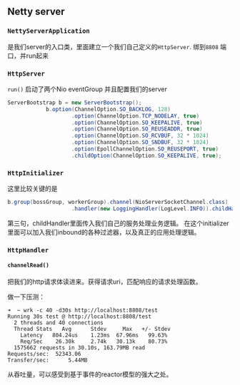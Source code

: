 ## Netty server
### `NettyServerApplication`
是我们server的入口类，里面建立一个我们自己定义的`HttpServer`. 绑到`8808` 端口，并run起来

### `HttpServer`

`run()`
启动了两个Nio eventGroup
并且配置我们的server
```java
ServerBootstrap b = new ServerBootstrap();
            b.option(ChannelOption.SO_BACKLOG, 128)
                    .option(ChannelOption.TCP_NODELAY, true)
                    .option(ChannelOption.SO_KEEPALIVE, true)
                    .option(ChannelOption.SO_REUSEADDR, true)
                    .option(ChannelOption.SO_RCVBUF, 32 * 1024)
                    .option(ChannelOption.SO_SNDBUF, 32 * 1024)
                    .option(EpollChannelOption.SO_REUSEPORT, true)
                    .childOption(ChannelOption.SO_KEEPALIVE, true);
```

### `HttpInitializer`
这里比较关键的是
```java
b.group(bossGroup, workerGroup).channel(NioServerSocketChannel.class)
                    .handler(new LoggingHandler(LogLevel.INFO)).childHandler(new HttpInitializer(sslCtx));
```
第三句，childHandler里面传入我们自己的服务处理业务逻辑。
在这个initializer里面可以加入我们inbound的各种过滤器，以及真正的应用处理逻辑。

### `HttpHandler`

#### `channelRead()`
把我们的http请求体读进来。获得请求uri，匹配响应的请求处理函数。

做一下压测：
```
➜  ~ wrk -c 40 -d30s http://localhost:8808/test
Running 30s test @ http://localhost:8808/test
  2 threads and 40 connections
  Thread Stats   Avg      Stdev     Max   +/- Stdev
    Latency   804.24us    1.23ms  67.96ms   99.63%
    Req/Sec    26.30k     2.74k   30.13k    80.73%
  1575662 requests in 30.10s, 163.79MB read
Requests/sec:  52343.06
Transfer/sec:      5.44MB
```
从吞吐量，可以感受到基于事件的reactor模型的强大之处。